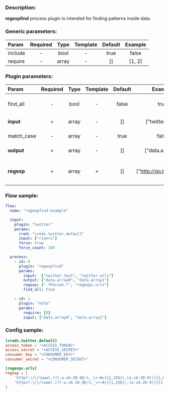 ### Description:

**regexpfind** process plugin is intended for finding patterns inside
data.


### Generic parameters:

| Param   | Required | Type  | Template | Default | Example |
|:--------|:--------:|:-----:|:--------:|:-------:|:-------:|
| include |    -     | bool  |    -     |  true   |  false  |
| require |    -     | array |    -     |   []    | [1, 2]  |


### Plugin parameters:

| Param      | Required | Type  | Template | Default |         Example          | Description                                                                                                              |
|:-----------|:--------:|:-----:|:--------:|:-------:|:------------------------:|:-------------------------------------------------------------------------------------------------------------------------|
| find_all   |    -     | bool  |    -     |  false  |           true           | Patterns must be found in all selected [DataItem](../../concept.md) fields. |
| **input**  |    +     | array |    -     |   []    |     ["twitter.urls"]     | List of [DataItem](../../concept.md) fields with data.                      |
| match_case |    -     | array |    -     |  true   |          false           | Case sensitive/insensitive.                      |
| **output** |    +     | array |    -     |   []    |     ["data.array0"]      | List of target [DataItem](../../concept.md) fields.                         |
| **regexp** |    +     | array |    +     |   []    | ["http://go.tass.ru/.*"] | List of config templates/raw regexps for searching.                                                                      |

### Flow sample:

```yaml
flow:
  name: "regexpfind-example"

  input:
    plugin: "twitter"
    params:
      cred: "creds.twitter.default"
      input: ["rianru"]
      force: true
      force_count: 100

  process:
    - id: 0
      plugin: "regexpfind"
      params:
        input:  ["twitter.text", "twitter.urls"]
        output: ["data.array0", "data.array1"]
        regexp: [".*Россия.*", "regexps.urls"]
        find_all: true

    - id: 1
      plugin: "echo"
      params:
        require: [0]
        input: ["data.array0", "data.array1"]
```

### Config sample:

```toml
[creds.twitter.default]
access_token = "<ACCESS_TOKEN>"
access_secret = "<ACCESS_SECRET>"
consumer_key = "<CONSUMER_KEY>"
consumer_secret = "<CONSUMER_SECRET>"

[regexps.urls]
regexp = [
    'http?:\/\/(www\.)?[-a-zA-Z0-9@:%._\+~#=]{1,256}\.[a-zA-Z0-9()]{1,6}\b([-a-zA-Z0-9()@:%_\+.~#?&//=]*)',
    'https?:\/\/(www\.)?[-a-zA-Z0-9@:%._\+~#=]{1,256}\.[a-zA-Z0-9()]{1,6}\b([-a-zA-Z0-9()@:%_\+.~#?&//=]*)'
]
```

